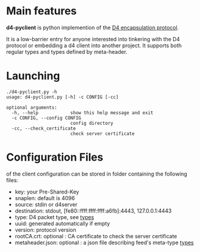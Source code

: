# Main features

**d4-pyclient** is python implemention of the [D4 encapsulation
protocol](https://github.com/D4-project/architecture/tree/master/format). 

It is a low-barrier entry for anyone interested into tinkering with the D4
protocol or embedding a d4 client into another project. It supports both regular
types and types defined by meta-header.

# Launching

```shell
./d4-pyclient.py -h
usage: d4-pyclient.py [-h] -c CONFIG [-cc]

optional arguments:
  -h, --help            show this help message and exit
  -c CONFIG, --config CONFIG
                        config directory
  -cc, --check_certificate
                        check server certificate
```

# Configuration Files

 of the client configuration can be stored in folder containing the following files:

 - key: your Pre-Shared-Key
 - snaplen: default is 4096
 - source: stdin or d4server
 - destination: stdout, [fe80::ffff:ffff:ffff:a6fb]:4443, 127.0.0.1:4443
 - type: D4 packet type, see [types](https://github.com/D4-project/architecture/tree/master/format)
 - uuid: generated automatically if empty
 - version: protocol version
 - rootCA.crt: optional : CA certificate to check the server certificate
 - metaheader.json: optional : a json file describing feed's meta-type [types](https://github.com/D4-project/architecture/tree/master/format)
